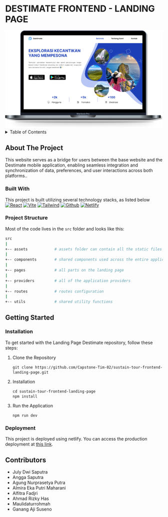 # DESTIMATE FRONTEND - LANDING PAGE

<img src='public/destimate.png'>

<details>
  <summary>Table of Contents</summary>
  <ol>
    <li>
      <a href="#about-the-project">About The Project</a>
      <ul>
        <li><a href="#built-with">Built With</a></li>
        <li><a href="#project-structure">Project Structure</a></li>
      </ul>
    </li>
    <li>
      <a href="#getting-started">Getting Started</a>
      <ul>
        <li><a href="#installation">Installation</a></li>
      </ul>
    </li>
    <li><a href="#deployment">Deployment</a></li>
    <li><a href="#Contributors">Contributors</a></li>
  </ol>
</details>

## About The Project

This website serves as a bridge for users between the base website and the Destimate mobile application, enabling seamless integration and synchronization of data, preferences, and user interactions across both platforms..

### Built With

This project is built utilizing several technology stacks, as listed below </br>
[![React][React.js]][React-url]
[![Vite][Vite]][Vite-url]
[![Tailwind][Tailwind]][Tailwind-url]
[![Github][Github]][Github-url]
[![Netlify][Netlify]][Netlify-url]

### Project Structure

Most of the code lives in the `src` folder and looks like this:

```sh
src
|
+-- assets            # assets folder can contain all the static files such as images, etc
|
+-- components        # shared components used across the entire application
|
+-- pages             # all parts on the landing page
|
+-- providers         # all of the application providers
|
+-- routes            # routes configuration
|
+-- utils             # shared utility functions
```

## Getting Started

### Installation

To get started with the Landing Page Destimate repository, follow these steps:

1. Clone the Repository
   ```shell
   git clone https://github.com/Capstone-Tim-02/sustain-tour-frontend-landing-page.git
   ```
2. Installation
   ```shell
   cd sustain-tour-frontend-landing-page
   npm install
   ```
3. Run the Application
   ```shell
   npm run dev
   ```

### Deployment

This project is deployed using netlify. You can access the production deployment at [this link](https://destimate.netlify.app).

## Contributors

- July Dwi Saputra
- Angga Saputra
- Agung Nurprasetya Putra
- Almira Eka Putri Maharani
- Alfitra Fadjri
- Ahmad Rizky Has
- Maulidaturrohmah
- Ganang Aji Suseno

<!-- MARKDOWN LINKS & IMAGES -->

[React.js]: https://img.shields.io/badge/React-20232A?style=for-the-badge&logo=react&logoColor=61DAFB
[Tailwind]: https://img.shields.io/badge/Tailwind_CSS-092749?style=for-the-badge&logo=tailwindcss&logoColor=06B6D4
[Github]: https://img.shields.io/badge/Github-181717?style=for-the-badge&logo=github&logoColor=ffffff
[Netlify]: https://img.shields.io/badge/Netlify-0E1E25?style=for-the-badge&logo=netlify&logoColor=00C7B7
[Vite]: https://img.shields.io/badge/Vite-1B1B23?style=for-the-badge&logo=vite&logoColor=646CFF
[React-url]: https://reactjs.org/
[Tailwind-url]: https://tailwindcss.com/
[Github-url]: https://github.com/
[Netlify-url]: https://www.netlify.com/
[Vite-url]: https://vitejs.dev/
